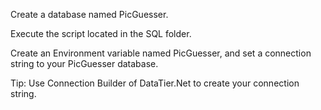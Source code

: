 Create a database named PicGuesser.

Execute the script located in the SQL folder.

Create an Environment variable named PicGuesser, and set a connection string to your PicGuesser database.

Tip: Use Connection Builder of DataTier.Net to create your connection string.

